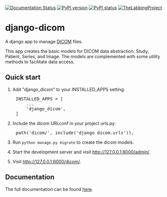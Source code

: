 [![Documentation Status](https://readthedocs.org/projects/django-dicom/badge/?version=latest)](http://django-dicom.readthedocs.io/?badge=latest)
[![PyPI version](https://img.shields.io/pypi/v/django-dicom.svg)](https://pypi.python.org/pypi/django-dicom/)
[![PyPI status](https://img.shields.io/pypi/status/django-dicom.svg)](https://pypi.python.org/pypi/django-dicom/)
[![TheLabbingProject](https://circleci.com/gh/TheLabbingProject/django_dicom.svg?style=shield)](https://app.circleci.com/pipelines/github/TheLabbingProject/django-dicom)

# django-dicom

A django app to manage [DICOM][1] files.

This app creates the basic models for DICOM data abstraction: Study, Patient, Series, and Image.
The models are complemented with some utility methods to facilitate data access.

## Quick start

1. Add "django_dicom" to your INSTALLED_APPS setting:

<pre>
    INSTALLED_APPS = [
        ...
        'django_dicom',
    ]
</pre>

2. Include the dicom URLconf in your project urls.py:

<pre>
    path('dicom/', include('django_dicom.urls')),
</pre>

3. Run `python manage.py migrate` to create the dicom models.

4. Start the development server and visit http://127.0.0.1:8000/admin/.

5. Visit http://127.0.0.1:8000/dicom/.

## Documentation

The full documentation can be found [here](http://django-dicom.readthedocs.io).

[1]: https://www.dicomstandard.org/
